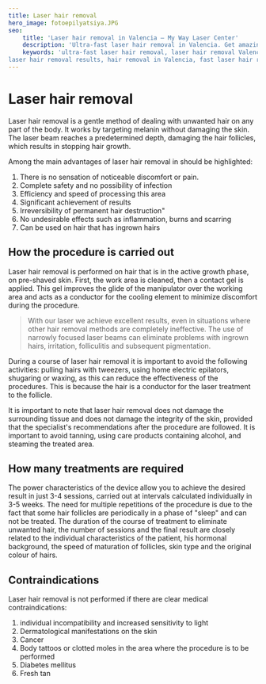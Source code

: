 ```yaml
---
title: Laser hair removal
hero_image: fotoepilyatsiya.JPG
seo: 
    title: 'Laser hair removal in Valencia – My Way Laser Center'
    description: 'Ultra-fast laser hair removal in Valencia. Get amazing results at the best price!'
    keywords: 'ultra-fast laser hair removal, laser hair removal Valencia, laser hair removal at the best price,
laser hair removal results, hair removal in Valencia, fast laser hair removal Valencia, hair removal without pain Valencia, gold standard of laser hair removal, laser hair removal reviews Valencia, effective laser hair removal Valencia, prices for laser hair removal Valencia, ultra-fast hair removal with results, professional laser hair removal Valencia'
---
```


# Laser hair removal

Laser hair removal is a gentle method of dealing with unwanted hair on any part of the body. It works by targeting melanin without damaging the skin. The laser beam reaches a predetermined depth, damaging the hair follicles, which results in stopping hair growth.

Among the main advantages of laser hair removal in should be highlighted:

1. There is no sensation of noticeable discomfort or pain.
2. Complete safety and no possibility of infection
3. Efficiency and speed of processing this area
4. Significant achievement of results
5. Irreversibility of permanent hair destruction"
6. No undesirable effects such as inflammation, burns and scarring
7. Can be used on hair that has ingrown hairs

## How the procedure is carried out

Laser hair removal is performed on hair that is in the active growth phase, on pre-shaved skin. First, the work area is cleaned, then a contact gel is applied. This gel improves the glide of the manipulator over the working area and acts as a conductor for the cooling element to minimize discomfort during the procedure.

> With our laser we achieve excellent results, even in situations where other hair removal methods are completely ineffective. The use of narrowly focused laser beams can eliminate problems with ingrown hairs, irritation, folliculitis and subsequent pigmentation.

During a course of laser hair removal it is important to avoid the following activities: pulling hairs with tweezers, using home electric epilators, shugaring or waxing, as this can reduce the effectiveness of the procedures. This is because the hair is a conductor for the laser treatment to the follicle.

It is important to note that laser hair removal does not damage the surrounding tissue and does not damage the integrity of the skin, provided that the specialist's recommendations after the procedure are followed. It is important to avoid tanning, using care products containing alcohol, and steaming the treated area.

## How many treatments are required

The power characteristics of the device allow you to achieve the desired result in just 3-4 sessions, carried out at intervals calculated individually in 3-5 weeks. The need for multiple repetitions of the procedure is due to the fact that some hair follicles are periodically in a phase of "sleep" and can not be treated. The duration of the course of treatment to eliminate unwanted hair, the number of sessions and the final result are closely related to the individual characteristics of the patient, his hormonal background, the speed of maturation of follicles, skin type and the original colour of hairs.

## Contraindications

Laser hair removal is not performed if there are clear medical contraindications:

1. individual incompatibility and increased sensitivity to light
2. Dermatological manifestations on the skin
3. Cancer
4. Body tattoos or clotted moles in the area where the procedure is to be performed
5. Diabetes mellitus
6. Fresh tan
